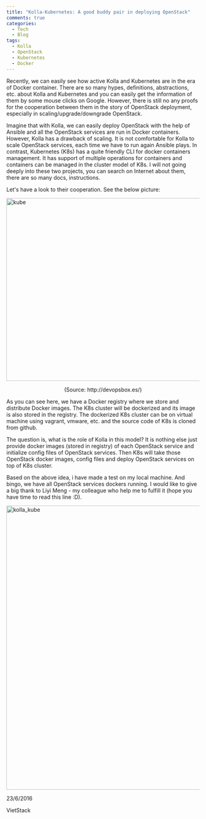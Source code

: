 ```yaml
---
title: "Kolla-Kubernetes: A good buddy pair in deploying OpenStack"
comments: true
categories:
  - Tech
  - Blog
tags:
  - Kolla
  - OpenStack
  - Kubernetes
  - Docker
---
```

Recently, we can easily see how active Kolla and Kubernetes are in the era of Docker container. There are so many hypes, definitions, abstractions, etc. about Kolla and Kubernetes and you can easily get the information of them by some mouse clicks on Google. However, there is still no any proofs for the cooperation between them in the story of OpenStack deployment, especially in scaling/upgrade/downgrade OpenStack.

Imagine that with Kolla, we can easily deploy OpenStack with the help of Ansible and all the OpenStack services are run in Docker containers. However, Kolla has a drawback of scaling. It is not comfortable for Kolla to scale OpenStack services, each time we have to run again Ansible plays. In contrast, Kubernetes (K8s) has a quite friendly CLI for docker containers management. It has support of multiple operations for containers and containers can be managed in the cluster model of K8s. I will not going deeply into these two projects, you can search on Internet about them, there are so many docs, instructions.

Let's have a look to their cooperation. See the below picture:

<img class="alignnone size-full wp-image-787" src="https://vietstack.files.wordpress.com/2016/06/kube.png" alt="kube" width="916" height="477" />

<p style="text-align:center;">(Source: http://devopsbox.es/)</p>

<p style="text-align:left;">As you can see here, we have a Docker registry where we store and distribute Docker images. The K8s cluster will be dockerized and its image is also stored in the registry. The dockerized K8s cluster can be on virtual machine using vagrant, vmware, etc. and the source code of K8s is cloned from github.</p>

<p style="text-align:left;">The question is, what is the role of Kolla in this model? It is nothing else just provide docker images (stored in registry) of each OpenStack service and initialize config files of OpenStack services. Then K8s will take those OpenStack docker images, config files and deploy OpenStack services on top of K8s cluster.</p>

<p style="text-align:left;">Based on the above idea, i have made a test on my local machine. And bingo, we have all OpenStack services dockers running. I would like to give a big thank to Liyi Meng - my colleague who help me to fulfill it (hope you have time to read this line :D).</p>

<p style="text-align:left;"><img class="alignnone size-full wp-image-805" src="https://vietstack.files.wordpress.com/2016/06/kolla_kube.png" alt="kolla_kube" width="1300" height="741" /></p>

<p style="text-align:left;">23/6/2016</p>

<p style="text-align:left;">VietStack</p>

&nbsp;
